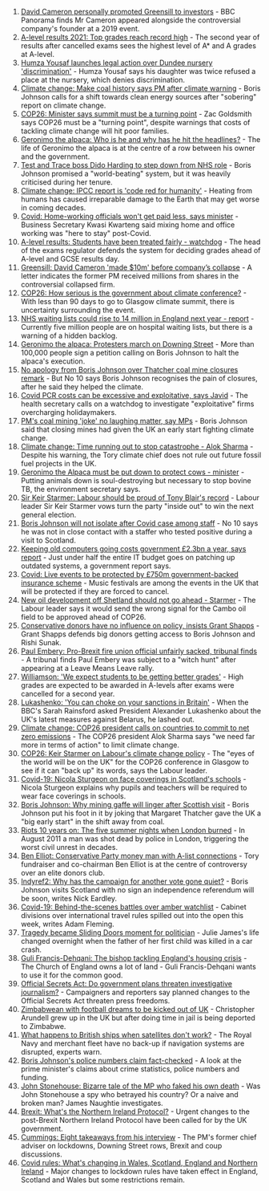 1. [David Cameron personally promoted Greensill to investors](https://www.bbc.co.uk/news/business-58160208) - BBC Panorama finds Mr Cameron appeared alongside the controversial company's founder at a 2019 event.
2. [A-level results 2021: Top grades reach record high](https://www.bbc.co.uk/news/education-58086908) - The second year of results after cancelled exams sees the highest level of A* and A grades at A-level.
3. [Humza Yousaf launches legal action over Dundee nursery 'discrimination'](https://www.bbc.co.uk/news/uk-scotland-tayside-central-58147135) - Humza Yousaf says his daughter was twice refused a place at the nursery, which denies discrimination.
4. [Climate change: Make coal history says PM after climate warning](https://www.bbc.co.uk/news/uk-58144779) - Boris Johnson calls for a shift towards clean energy sources after "sobering" report on climate change.
5. [COP26: Minister says summit must be a turning point](https://www.bbc.co.uk/news/uk-politics-58144227) - Zac Goldsmith says COP26 must be a "turning point", despite warnings that costs of tackling climate change will hit poor families.
6. [Geronimo the alpaca: Who is he and why has he hit the headlines?](https://www.bbc.co.uk/news/uk-england-gloucestershire-58158054) - The life of Geronimo the alpaca is at the centre of a row between his owner and the government.
7. [Test and Trace boss Dido Harding to step down from NHS role](https://www.bbc.co.uk/news/health-58151615) - Boris Johnson promised a "world-beating" system, but it was heavily criticised during her tenure.
8. [Climate change: IPCC report is 'code red for humanity'](https://www.bbc.co.uk/news/science-environment-58130705) - Heating from humans has caused irreparable damage to the Earth that may get worse in coming decades.
9. [Covid: Home-working officials won't get paid less, says minister](https://www.bbc.co.uk/news/uk-politics-58144187) - Business Secretary Kwasi Kwarteng said mixing home and office working was "here to stay" post-Covid.
10. [A-level results: Students have been treated fairly - watchdog](https://www.bbc.co.uk/news/education-58141518) - The head of the exams regulator defends the system for deciding grades ahead of A-level and GCSE results day.
11. [Greensill: David Cameron 'made $10m' before company’s collapse](https://www.bbc.co.uk/news/uk-58149765) - A letter indicates the former PM received millions from shares in the controversial collapsed firm.
12. [COP26: How serious is the government about climate conference?](https://www.bbc.co.uk/news/uk-politics-58107010) - With less than 90 days to go to Glasgow climate summit, there is uncertainty surrounding the event.
13. [NHS waiting lists could rise to 14 million in England next year - report](https://www.bbc.co.uk/news/health-58132538) - Currently five million people are on hospital waiting lists, but there is a warning of a hidden backlog.
14. [Geronimo the alpaca: Protesters march on Downing Street](https://www.bbc.co.uk/news/uk-england-bristol-58143100) - More than 100,000 people sign a petition calling on Boris Johnson to halt the alpaca's execution.
15. [No apology from Boris Johnson over Thatcher coal mine closures remark](https://www.bbc.co.uk/news/uk-politics-58117044) - But No 10 says Boris Johnson recognises the pain of closures, after he said they helped the climate.
16. [Covid PCR costs can be excessive and exploitative, says Javid](https://www.bbc.co.uk/news/business-58137461) - The health secretary calls on a watchdog to investigate "exploitative" firms overcharging holidaymakers.
17. [PM's coal mining 'joke' no laughing matter, say MPs](https://www.bbc.co.uk/news/uk-england-58116722) - Boris Johnson said that closing mines had given the UK an early start fighting climate change.
18. [Climate change: Time running out to stop catastrophe - Alok Sharma](https://www.bbc.co.uk/news/uk-58132939) - Despite his warning, the Tory climate chief does not rule out future fossil fuel projects in the UK.
19. [Geronimo the Alpaca must be put down to protect cows - minister](https://www.bbc.co.uk/news/uk-england-gloucestershire-58133468) - Putting animals down is soul-destroying but necessary to stop bovine TB, the environment secretary says.
20. [Sir Keir Starmer: Labour should be proud of Tony Blair's record](https://www.bbc.co.uk/news/uk-politics-58113968) - Labour leader Sir Keir Starmer vows turn the party "inside out" to win the next general election.
21. [Boris Johnson will not isolate after Covid case among staff](https://www.bbc.co.uk/news/uk-politics-58123017) - No 10 says he was not in close contact with a staffer who tested positive during a visit to Scotland.
22. [Keeping old computers going costs government £2.3bn a year, says report](https://www.bbc.co.uk/news/uk-politics-58085316) - Just under half the entire IT budget goes on patching up outdated systems, a government report says.
23. [Covid: Live events to be protected by £750m government-backed insurance scheme](https://www.bbc.co.uk/news/entertainment-arts-58103249) - Music festivals are among the events in the UK that will be protected if they are forced to cancel.
24. [New oil development off Shetland should not go ahead - Starmer](https://www.bbc.co.uk/news/uk-scotland-scotland-politics-58103843) - The Labour leader says it would send the wrong signal for the Cambo oil field to be approved ahead of COP26.
25. [Conservative donors have no influence on policy, insists Grant Shapps](https://www.bbc.co.uk/news/uk-politics-58098887) - Grant Shapps defends big donors getting access to Boris Johnson and Rishi Sunak.
26. [Paul Embery: Pro-Brexit fire union official unfairly sacked, tribunal finds](https://www.bbc.co.uk/news/uk-56376172) - A tribunal finds Paul Embery was subject to a "witch hunt" after appearing at a Leave Means Leave rally.
27. [Williamson: 'We expect students to be getting better grades'](https://www.bbc.co.uk/news/education-58157238) - High grades are expected to be awarded in A-levels after exams were cancelled for a second year.
28. [Lukashenko: 'You can choke on your sanctions in Britain'](https://www.bbc.co.uk/news/world-58150329) - When the BBC's Sarah Rainsford asked President Alexander Lukashenko about the UK's latest measures against Belarus, he lashed out.
29. [Climate change: COP26 president calls on countries to commit to net zero emissions](https://www.bbc.co.uk/news/uk-politics-58147446) - The COP26 president Alok Sharma says "we need far more in terms of action" to limit climate change.
30. [COP26: Keir Starmer on Labour's climate change policy](https://www.bbc.co.uk/news/uk-politics-58151563) - The "eyes of the world will be on the UK" for the COP26 conference in Glasgow to see if it can "back up" its words, says the Labour leader.
31. [Covid-19: Nicola Sturgeon on face coverings in Scotland's schools](https://www.bbc.co.uk/news/uk-scotland-58143865) - Nicola Sturgeon explains why pupils and teachers will be required to wear face coverings in schools.
32. [Boris Johnson: Why mining gaffe will linger after Scottish visit](https://www.bbc.co.uk/news/uk-scotland-58117514) - Boris Johnson put his foot in it by joking that Margaret Thatcher gave the UK a "big early start" in the shift away from coal.
33. [Riots 10 years on: The five summer nights when London burned](https://www.bbc.co.uk/news/uk-england-london-58058031) - In August 2011 a man was shot dead by police in London, triggering the worst civil unrest in decades.
34. [Ben Elliot: Conservative Party money man with A-list connections](https://www.bbc.co.uk/news/uk-politics-58100884) - Tory fundraiser and co-chairman Ben Elliot is at the centre of controversy over an elite donors club.
35. [Indyref2: Why has the campaign for another vote gone quiet?](https://www.bbc.co.uk/news/uk-politics-58079551) - Boris Johnson visits Scotland with no sign an independence referendum will be soon, writes Nick Eardley.
36. [Covid-19: Behind-the-scenes battles over amber watchlist](https://www.bbc.co.uk/news/uk-politics-58072985) - Cabinet divisions over international travel rules spilled out into the open this week, writes Adam Fleming.
37. [Tragedy became Sliding Doors moment for politician](https://www.bbc.co.uk/news/uk-wales-politics-58058218) - Julie James's life changed overnight when the father of her first child was killed in a car crash.
38. [Guli Francis-Dehqani: The bishop tackling England's housing crisis](https://www.bbc.co.uk/news/uk-politics-57985577) - The Church of England owns a lot of land - Guli Francis-Dehqani wants to use it for the common good.
39. [Official Secrets Act: Do government plans threaten investigative journalism?](https://www.bbc.co.uk/news/uk-politics-57998950) - Campaigners and reporters say planned changes to the Official Secrets Act threaten press freedoms.
40. [Zimbabwean with football dreams to be kicked out of UK](https://www.bbc.co.uk/news/world-africa-57917683) - Christopher Arundell grew up in the UK but after doing time in jail is being deported to Zimbabwe.
41. [What happens to British ships when satellites don't work?](https://www.bbc.co.uk/news/uk-politics-57440787) - The Royal Navy and merchant fleet have no back-up if navigation systems are disrupted, experts warn.
42. [Boris Johnson's police numbers claim fact-checked](https://www.bbc.co.uk/news/57987932) - A look at the prime minister's claims about crime statistics, police numbers and funding.
43. [John Stonehouse: Bizarre tale of the MP who faked his own death](https://www.bbc.co.uk/news/uk-politics-57942759) - Was John Stonehouse a spy who betrayed his country? Or a naive and broken man? James Naughtie investigates.
44. [Brexit: What's the Northern Ireland Protocol?](https://www.bbc.co.uk/news/explainers-53724381) - Urgent changes to the post-Brexit Northern Ireland Protocol have been called for by the UK government.
45. [Cummings: Eight takeaways from his interview](https://www.bbc.co.uk/news/uk-politics-57882892) - The PM's former chief adviser on lockdowns, Downing Street rows, Brexit and coup discussions.
46. [Covid rules: What's changing in Wales, Scotland, England and Northern Ireland](https://www.bbc.co.uk/news/explainers-52530518) - Major changes to lockdown rules have taken effect in England, Scotland and Wales but some restrictions remain.
